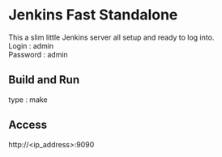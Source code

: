 # Jenkins Fast Standalone

This a slim little Jenkins server all setup and ready to log into.
<br>
Login : admin
<br>
Password : admin

## Build and Run
type : make

## Access
http://<ip_address>:9090
